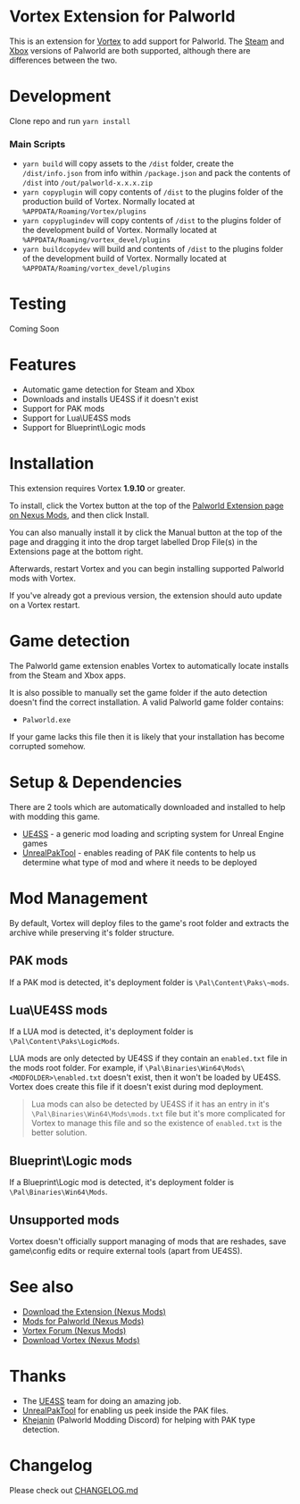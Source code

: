 # Vortex Extension for Palworld

This is an extension for [Vortex](https://www.nexusmods.com/about/vortex/) to add support for Palworld. The [Steam](https://store.steampowered.com/app/1623730/Palworld/) and [Xbox](https://www.xbox.com/en-GB/games/store/palworld-game-preview/9NKV34XDW014) versions of Palworld are both supported, although there are differences between the two.

# Development

Clone repo and run `yarn install`

### Main Scripts

- `yarn build` will copy assets to the `/dist` folder, create the `/dist/info.json` from info within `/package.json` and pack the contents of `/dist` into `/out/palworld-x.x.x.zip`
- `yarn copyplugin` will copy contents of `/dist` to the plugins folder of the production build of Vortex. Normally located at `%APPDATA/Roaming/Vortex/plugins`
- `yarn copyplugindev` will copy contents of `/dist` to the plugins folder of the development build of Vortex. Normally located at `%APPDATA/Roaming/vortex_devel/plugins`
- `yarn buildcopydev` will build and contents of `/dist` to the plugins folder of the development build of Vortex. Normally located at `%APPDATA/Roaming/vortex_devel/plugins`

# Testing

Coming Soon

# Features

- Automatic game detection for Steam and Xbox
- Downloads and installs UE4SS if it doesn't exist
- Support for PAK mods
- Support for Lua\UE4SS mods
- Support for Blueprint\Logic mods

# Installation

This extension requires Vortex **1.9.10** or greater.

To install, click the Vortex button at the top of the [Palworld Extension page on Nexus Mods](https://www.nexusmods.com/site/mods/770), and then click Install.

You can also manually install it by click the Manual button at the top of the page and dragging it into the drop target labelled Drop File(s) in the Extensions page at the bottom right.

Afterwards, restart Vortex and you can begin installing supported Palworld mods with Vortex.

If you've already got a previous version, the extension should auto update on a Vortex restart.

# Game detection

The Palworld game extension enables Vortex to automatically locate installs from the Steam and Xbox apps.

It is also possible to manually set the game folder if the auto detection doesn't find the correct installation. A valid Palworld game folder contains:

- `Palworld.exe`

If your game lacks this file then it is likely that your installation has become corrupted somehow.

# Setup & Dependencies

There are 2 tools which are automatically downloaded and installed to help with modding this game.

- [UE4SS](https://github.com/UE4SS-RE/RE-UE4SS) - a generic mod loading and scripting system for Unreal Engine games 
- [UnrealPakTool](https://github.com/allcoolthingsatoneplace/UnrealPakTool) - enables reading of PAK file contents to help us determine what type of mod and where it needs to be deployed

# Mod Management

By default, Vortex will deploy files to the game's root folder and extracts the archive while preserving it's folder structure.

## PAK mods

If a PAK mod is detected, it's deployment folder is `\Pal\Content\Paks\~mods`.

## Lua\UE4SS mods

If a LUA mod is detected, it's deployment folder is `\Pal\Content\Paks\LogicMods`.

LUA mods are only detected by UE4SS if they contain an `enabled.txt` file in the mods root folder. For example, if `\Pal\Binaries\Win64\Mods\<MODFOLDER>\enabled.txt` doesn't exist, then it won't be loaded by UE4SS. Vortex does create this file if it doesn't exist during mod deployment.

> Lua mods can also be detected by UE4SS if it has an entry in it's `\Pal\Binaries\Win64\Mods\mods.txt` file but it's more complicated for Vortex to manage this file and so the existence of `enabled.txt` is the better solution.

## Blueprint\Logic mods

If a Blueprint\Logic mod is detected, it's deployment folder is `\Pal\Binaries\Win64\Mods`.

## Unsupported mods

Vortex doesn't officially support managing of mods that are reshades, save game\config edits or require external tools (apart from UE4SS). 

# See also

- [Download the Extension (Nexus Mods)](https://www.nexusmods.com/site/mods/770)
- [Mods for Palworld (Nexus Mods)](https://www.nexusmods.com/palworld)
- [Vortex Forum (Nexus Mods)](https://forums.nexusmods.com/index.php?/forum/4306-vortex-support/)
- [Download Vortex (Nexus Mods)](https://www.nexusmods.com/about/vortex/)

# Thanks

- The [UE4SS](https://github.com/UE4SS-RE/RE-UE4SS) team for doing an amazing job.
- [UnrealPakTool](https://github.com/allcoolthingsatoneplace/UnrealPakTool) for enabling us peek inside the PAK files.
- [Khejanin](https://github.com/Khejanin) (Palworld Modding Discord) for helping with PAK type detection. 

# Changelog

Please check out [CHANGELOG.md](/CHANGELOG.md)

